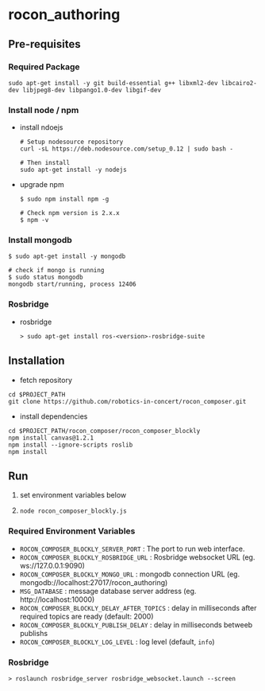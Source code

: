 rocon_authoring
===============

## Pre-requisites




### Required Package


```
sudo apt-get install -y git build-essential g++ libxml2-dev libcairo2-dev libjpeg8-dev libpango1.0-dev libgif-dev
```

### Install node / npm

* install ndoejs

	```
	# Setup nodesource repository
	curl -sL https://deb.nodesource.com/setup_0.12 | sudo bash -

	# Then install
	sudo apt-get install -y nodejs
	```

* upgrade npm

	```
	$ sudo npm install npm -g

	# Check npm version is 2.x.x
	$ npm -v
	```



### Install mongodb

```
$ sudo apt-get install -y mongodb

# check if mongo is running
$ sudo status mongodb
mongodb start/running, process 12406
```

### Rosbridge

* rosbridge
    
    ```
    > sudo apt-get install ros-<version>-rosbridge-suite
    ```




## Installation

* fetch repository

```
cd $PROJECT_PATH
git clone https://github.com/robotics-in-concert/rocon_composer.git
```

* install dependencies

```
cd $PROJECT_PATH/rocon_composer/rocon_composer_blockly
npm install canvas@1.2.1
npm install --ignore-scripts roslib
npm install
```


## Run

1. set environment variables below

<!--
export ROCON_COMPOSER_BLOCKLY_SERVER_PORT=9999
export ROCON_COMPOSER_BLOCKLY_ROSBRIDGE_URL=ws://127.0.0.1:9090
export ROCON_COMPOSER_BLOCKLY_MONGO_URL=mongodb://localhost:27017/rocon_authoring
export MSG_DATABASE=http://localhost:10000
export ROCON_COMPOSER_BLOCKLY_DELAY_AFTER_TOPICS=2000
export ROCON_COMPOSER_BLOCKLY_PUBLISH_DELAY=100
export ROCON_COMPOSER_BLOCKLY_LOG_LEVEL=info
-->

2. `node rocon_composer_blockly.js`


### Required Environment Variables

  - `ROCON_COMPOSER_BLOCKLY_SERVER_PORT` : The port to run web interface.
  - `ROCON_COMPOSER_BLOCKLY_ROSBRIDGE_URL` : Rosbridge websocket URL (eg. ws://127.0.0.1:9090)
  - `ROCON_COMPOSER_BLOCKLY_MONGO_URL` : mongodb connection URL (eg. mongodb://localhost:27017/rocon_authoring)
  - `MSG_DATABASE` : message database server address (eg. http://localhost:10000)
  - `ROCON_COMPOSER_BLOCKLY_DELAY_AFTER_TOPICS` : delay in milliseconds after required topics are ready (default: 2000)
  - `ROCON_COMPOSER_BLOCKLY_PUBLISH_DELAY` : delay in milliseconds betweeb publishs
  - `ROCON_COMPOSER_BLOCKLY_LOG_LEVEL` : log level (default, `info`)


### Rosbridge
```
> roslaunch rosbridge_server rosbridge_websocket.launch --screen
```


<!--

#### Command line arguemtns

* `--web` : enable blockly web interface
* `--engine` : enable workflow engine
* `--workflow=workflow1 --workflow==workflow2 ...` : workflow names to load (force engine to start)

-->